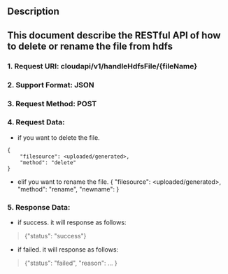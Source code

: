 
Description
-----------
This document describe the RESTful API of how to delete or rename the file from hdfs
-------------
### 1. Request URI: cloudapi/v1/handleHdfsFile/{fileName}
### 2. Support Format: JSON
### 3. Request Method: POST
### 4. Request Data:
* if you want to delete the file.
```
{
	"filesource": <uploaded/generated>,
	"method": "delete"
}
```
* elif you want to rename the file.
{
	"filesource": <uploaded/generated>,
	"method": "rename",
	"newname": <newname>
}
### 5. Response Data:
* if success. it will response as follows:
> {"status": "success"}
* if failed. it will response as follows:
> {"status": "failed", "reason": ... }
